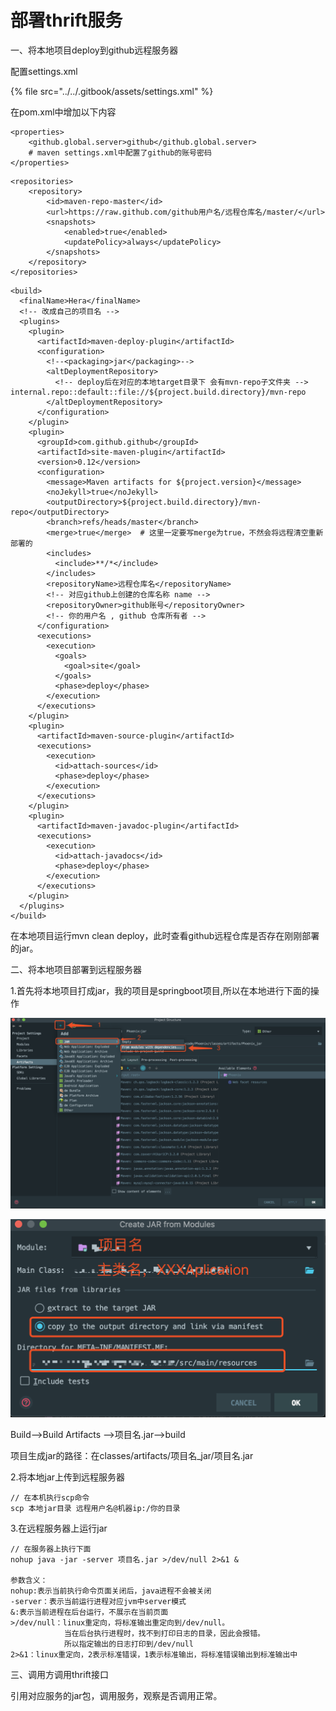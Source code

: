 # 部署thrift服务

一、将本地项目deploy到github远程服务器

配置settings.xml

{% file src="../../.gitbook/assets/settings.xml" %}

在pom.xml中增加以下内容

```markup
<properties>
    <github.global.server>github</github.global.server> 
    # maven settings.xml中配置了github的账号密码
</properties>
```

```markup
<repositories>
    <repository>
        <id>maven-repo-master</id>
        <url>https://raw.github.com/github用户名/远程仓库名/master/</url>
        <snapshots>
            <enabled>true</enabled>
            <updatePolicy>always</updatePolicy>
        </snapshots>
    </repository>
</repositories>
```

```markup
<build> 
  <finalName>Hera</finalName>
  <!-- 改成自己的项目名 -->  
  <plugins> 
    <plugin> 
      <artifactId>maven-deploy-plugin</artifactId>  
      <configuration> 
        <!--<packaging>jar</packaging>-->  
        <altDeploymentRepository> 
          <!-- deploy后在对应的本地target目录下 会有mvn-repo子文件夹 --> internal.repo::default::file://${project.build.directory}/mvn-repo
        </altDeploymentRepository> 
      </configuration> 
    </plugin>  
    <plugin> 
      <groupId>com.github.github</groupId>  
      <artifactId>site-maven-plugin</artifactId>  
      <version>0.12</version>  
      <configuration> 
        <message>Maven artifacts for ${project.version}</message>  
        <noJekyll>true</noJekyll>  
        <outputDirectory>${project.build.directory}/mvn-repo</outputDirectory>  
        <branch>refs/heads/master</branch>  
        <merge>true</merge>  # 这里一定要写merge为true，不然会将远程清空重新部署的
        <includes> 
          <include>**/*</include> 
        </includes>  
        <repositoryName>远程仓库名</repositoryName>  
        <!-- 对应github上创建的仓库名称 name -->  
        <repositoryOwner>github账号</repositoryOwner>  
        <!-- 你的用户名 , github 仓库所有者 --> 
      </configuration>  
      <executions> 
        <execution> 
          <goals> 
            <goal>site</goal> 
          </goals>  
          <phase>deploy</phase> 
        </execution> 
      </executions> 
    </plugin>  
    <plugin> 
      <artifactId>maven-source-plugin</artifactId>  
      <executions> 
        <execution> 
          <id>attach-sources</id>  
          <phase>deploy</phase> 
        </execution> 
      </executions> 
    </plugin>  
    <plugin> 
      <artifactId>maven-javadoc-plugin</artifactId>  
      <executions> 
        <execution> 
          <id>attach-javadocs</id>  
          <phase>deploy</phase> 
        </execution> 
      </executions> 
    </plugin> 
  </plugins> 
</build>

```

在本地项目运行mvn clean deploy，此时查看github远程仓库是否存在刚刚部署的jar。

二、将本地项目部署到远程服务器

1.首先将本地项目打成jar，我的项目是springboot项目,所以在本地进行下面的操作

![](../../.gitbook/assets/image%20%282%29.png)

![](../../.gitbook/assets/image.png)

Build--&gt;Build Artifacts --&gt;项目名.jar--&gt;build

项目生成jar的路径：在classes/artifacts/项目名\_jar/项目名.jar



2.将本地jar上传到远程服务器

```text
// 在本机执行scp命令
scp 本地jar目录 远程用户名@机器ip:/你的目录
```

3.在远程服务器上运行jar

```text
// 在服务器上执行下面
nohup java -jar -server 项目名.jar >/dev/null 2>&1 &

参数含义：
nohup:表示当前执行命令页面关闭后，java进程不会被关闭
-server：表示当前运行进程对应jvm中server模式
&:表示当前进程在后台运行，不展示在当前页面
>/dev/null：linux重定向，将标准输出重定向到/dev/null。
            当在后台执行进程时，找不到打印日志的目录，因此会报错。
            所以指定输出的日志打印到/dev/null
2>&1：linux重定向，2表示标准错误，1表示标准输出，将标准错误输出到标准输出中
```

三、调用方调用thrift接口

引用对应服务的jar包，调用服务，观察是否调用正常。



























